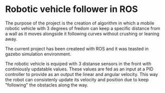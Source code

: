 # Robotic vehicle follower in ROS

The purpose of the project is the creation of algorithm in which a mobile robotic vehicle with 3 degrees of fredom can keep a specific distance from a wall as it moves alongside it following curves without crushing or leaning away. 

The current project has been createed with ROS and it was teasted in gazebo simulation environment. 

The robotic vehicle is equiped with 3 distanse sensors in the front with continiously updatable values. These values are fed as an input at a PID controller to provide as an output the linear and angular velocity. This way the robot can consistenly update its velocity and position due to keep "following" the obstacles along the way.
